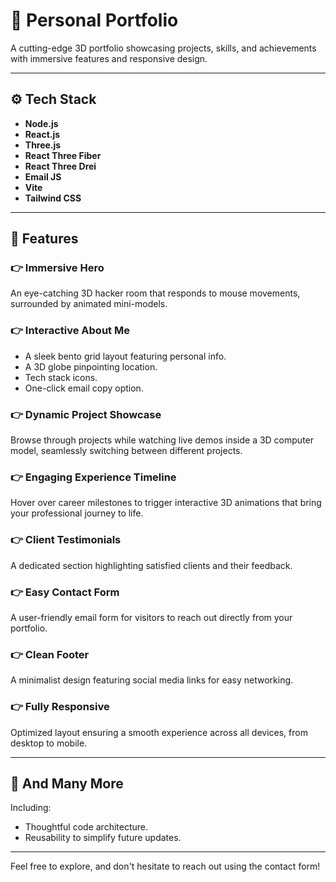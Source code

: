 # 🌟 Personal Portfolio

A cutting-edge 3D portfolio showcasing projects, skills, and achievements with immersive features and responsive design.

---

## ⚙️ Tech Stack

- **Node.js**
- **React.js**
- **Three.js**
- **React Three Fiber**
- **React Three Drei**
- **Email JS**
- **Vite**
- **Tailwind CSS**

---

## 🔋 Features

### 👉 **Immersive Hero**
An eye-catching 3D hacker room that responds to mouse movements, surrounded by animated mini-models.

### 👉 **Interactive About Me**
- A sleek bento grid layout featuring personal info.
- A 3D globe pinpointing location.
- Tech stack icons.
- One-click email copy option.

### 👉 **Dynamic Project Showcase**
Browse through projects while watching live demos inside a 3D computer model, seamlessly switching between different projects.

### 👉 **Engaging Experience Timeline**
Hover over career milestones to trigger interactive 3D animations that bring your professional journey to life.

### 👉 **Client Testimonials**
A dedicated section highlighting satisfied clients and their feedback.

### 👉 **Easy Contact Form**
A user-friendly email form for visitors to reach out directly from your portfolio.

### 👉 **Clean Footer**
A minimalist design featuring social media links for easy networking.

### 👉 **Fully Responsive**
Optimized layout ensuring a smooth experience across all devices, from desktop to mobile.

---

## 🚀 And Many More
Including:
- Thoughtful code architecture.
- Reusability to simplify future updates.

---

Feel free to explore, and don't hesitate to reach out using the contact form!

